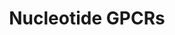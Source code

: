 ---
annotations:
- type: Pathway Ontology
  value: G protein mediated signaling pathway
authors:
- Nsalomonis
- MaintBot
- Thomas
- Khanspers
- AlexanderPico
- Egonw
description: ''
last-edited: 2020-07-21
organisms:
- Homo sapiens
redirect_from:
- /index.php/Pathway:WP80
- /instance/WP80
schema-jsonld:
- '@context': https://schema.org/
  '@id': https://wikipathways.github.io/pathways/WP80.html
  '@type': Dataset
  creator:
    '@type': Organization
    name: WikiPathways
  description: ''
  keywords:
  - ADORA3
  - LTB4R
  - ADORA2B
  - Gi/Go Pathway
  - Gq/G11 Pathway
  - P2RY6
  - Adenine
  - Gs Pathway
  - ADORA1
  - GPR23
  - P2RY4
  - P2RY2
  - Adenosine
  - P2RY5
  - P2RY1
  - ADORA2A
  license: CC0
  name: Nucleotide GPCRs
seo: CreativeWork
title: Nucleotide GPCRs
wpid: WP80
---
